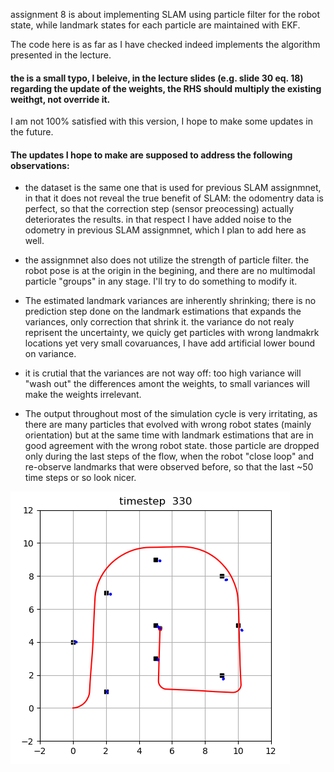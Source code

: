 assignment 8 is about implementing SLAM using particle filter for the robot state, while landmark states for each particle are maintained with EKF.

The code here is as far as I have checked indeed implements the algorithm presented in the lecture.

#### the is a small typo, I beleive, in the lecture slides (e.g. slide 30 eq. 18) regarding the update of the weights, the RHS should multiply the existing weithgt, not override it.


I am not 100% satisfied with this version, I hope to make some updates in the future. 
#### The updates I hope to make are supposed to address the following observations:
* the dataset is the same one that is used for previous SLAM assignmnet, in that it does not reveal the true benefit of SLAM: the odomentry data is perfect, so that the correction step (sensor preocessing) actually deteriorates the results. in that respect I have added noise to the odometry in previous SLAM assignmnet, which I plan to add here as well.

* the assignmnet also does not utilize the strength of particle filter. the robot pose is at the origin in the begining, and there are no multimodal particle "groups" in any stage. I'll try to do something to modify it.
* The estimated landmark variances are inherently shrinking; there is no prediction step done on the landmark estimations that expands the variances, only correction that shrink it. the variance do not realy reprisent the uncertainty, we quicly get particles with wrong landmakrk locations yet very small covaruances, I have add artificial lower bound on variance.
* it is crutial that the variances are not way off: too high variance will "wash out" the differences amont the weights, to small variances will make the weights irrelevant.
* The output throughout most of the simulation cycle is very irritating, as there are many particles that evolved with wrong robot states (mainly orientation) but at the same time with landmark estimations that are in good agreement with the wrong robot state. those particle are dropped only during the last steps of the flow, when the robot "close loop" and re-observe landmarks that were observed before, so that the last ~50 time steps or so look nicer.






<img src="https://github.com/menashe-soffer/ROBOT-MAPPING-assignment-solutions/blob/main/assignment%208%20-%20FastSLAM/plots/fastslam_331.png">
